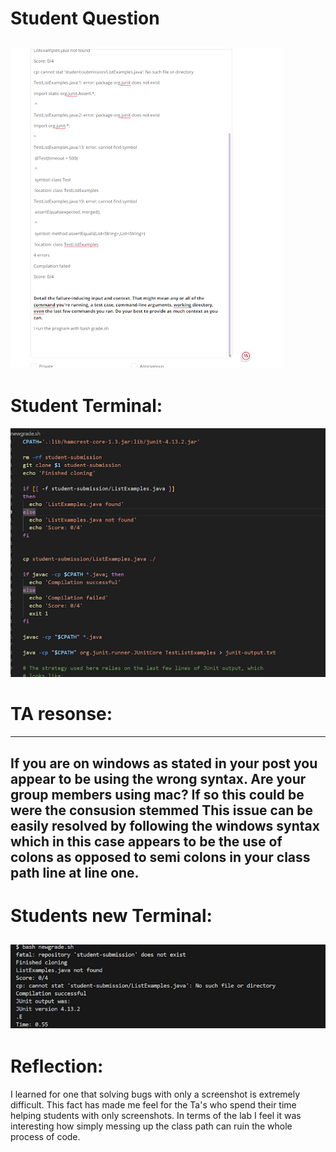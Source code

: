 # Student Question
![Image](png3.png)
---
# Student Terminal:
![Image](png2.png)


# TA resonse:
---
If you are on windows as stated in your post you appear to be using the wrong syntax. Are your group members using mac? If so this could be were the consusion stemmed
This issue can be easily resolved by following the windows syntax which in this case appears to be the use of colons as opposed to semi colons in your class path line at line one. 
---
# Students new Terminal:
![Image](png4.png)
---
# Reflection:
I learned for one that solving bugs with only a screenshot is extremely difficult. This fact has made me feel for the Ta's who spend their time helping students with only screenshots. In terms of the lab I feel it was interesting how simply messing up the class path can ruin the whole process of code.

